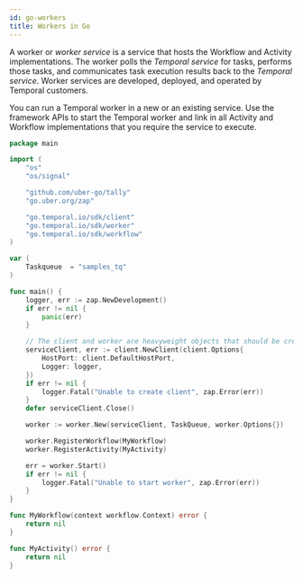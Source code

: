 ```yaml
---
id: go-workers
title: Workers in Go
---
```


A worker or _worker service_ is a service that hosts the Workflow and Activity implementations. The worker polls the _Temporal service_ for tasks, performs those tasks, and communicates task execution results back to the _Temporal service_. Worker services are developed, deployed, and operated by Temporal customers.

You can run a Temporal worker in a new or an existing service. Use the framework APIs to start the Temporal worker and link in all Activity and Workflow implementations that you require the service to execute.

```go
package main

import (
	"os"
	"os/signal"

	"github.com/uber-go/tally"
	"go.uber.org/zap"

	"go.temporal.io/sdk/client"
	"go.temporal.io/sdk/worker"
	"go.temporal.io/sdk/workflow"
)

var (
	Taskqueue  = "samples_tq"
)

func main() {
	logger, err := zap.NewDevelopment()
	if err != nil {
		panic(err)
	}

	// The client and worker are heavyweight objects that should be created once per process.
	serviceClient, err := client.NewClient(client.Options{
		HostPort: client.DefaultHostPort,
		Logger: logger,
	})
	if err != nil {
		logger.Fatal("Unable to create client", zap.Error(err))
	}
	defer serviceClient.Close()

	worker := worker.New(serviceClient, TaskQueue, worker.Options{})

	worker.RegisterWorkflow(MyWorkflow)
	worker.RegisterActivity(MyActivity)

	err = worker.Start()
	if err != nil {
		logger.Fatal("Unable to start worker", zap.Error(err))
	}
}

func MyWorkflow(context workflow.Context) error {
	return nil
}

func MyActivity() error {
	return nil
}
```
